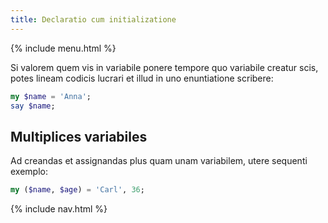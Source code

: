 ```yaml
---
title: Declaratio cum initializatione
---
```


{% include menu.html %}

Si valorem quem vis in variabile ponere tempore quo variabile creatur scis, potes lineam codicis lucrari et illud in uno enuntiatione scribere:

```raku
my $name = 'Anna';
say $name;
```

## Multiplices variabiles

Ad creandas et assignandas plus quam unam variabilem, utere sequenti exemplo:

```raku
my ($name, $age) = 'Carl', 36;
```

{% include nav.html %}